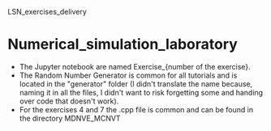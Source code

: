 LSN_exercises_delivery
# Numerical_simulation_laboratory

- The Jupyter notebook are named Exercise_{number of the exercise}.
- The Random Number Generator is common for all tutorials and is located in the "generator" folder (I didn't translate the name because, naming it in all       the files, I didn't want to risk forgetting some and handing over code that doesn't work).
- For the exercises 4 and 7 the .cpp file is common and can be found in the directory MDNVE_MCNVT
